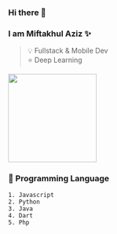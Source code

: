 ### Hi there 👋

### I am Miftakhul Aziz ✨ 

> 💡 Fullstack & Mobile Dev  
> ⭐ Deep Learning

<img float="right" height="180em" src="https://github-readme-stats.vercel.app/api?hide_border=true&username=mift019&theme=dark&show_icons=true" />

### 🌱 Programming Language
```
1. Javascript
2. Python
3. Java
4. Dart
5. Php
```

<!--
**mift019/mift019** is a ✨ _special_ ✨ repository because its `README.md` (this file) appears on your GitHub profile.

Here are some ideas to get you started:

- 🔭 I’m currently working on ...
- 🌱 I’m currently learning ...
- 👯 I’m looking to collaborate on ...
- 🤔 I’m looking for help with ...
- 💬 Ask me about ...
- 📫 How to reach me: ...
- 😄 Pronouns: ...
- ⚡ Fun fact: ...

-->
